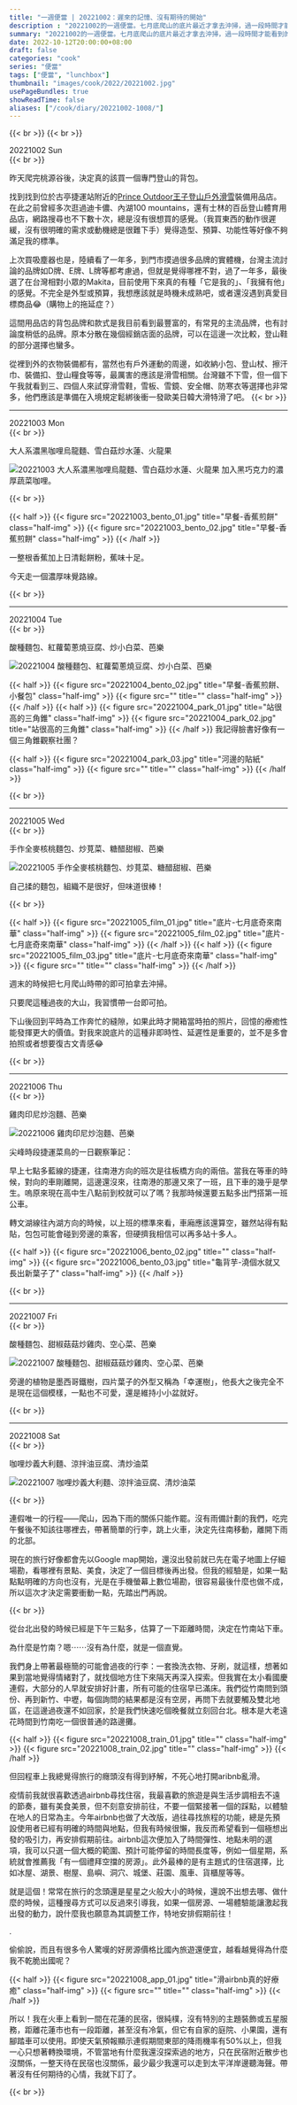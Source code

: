 ```yaml
---
title: "一週便當 | 20221002：遲來的記憶、沒有期待的開始"
description : "20221002的一週便當。七月底爬山的底片最近才拿去沖掃，過一段時間才能看到的照片，使回憶好像進行了一場發酵，有別於數位拍攝能立即得到的，比較模糊但卻更深刻的喜歡。"
summary: "20221002的一週便當。七月底爬山的底片最近才拿去沖掃，過一段時間才能看到的照片，使回憶好像進行了一場發酵，有別於數位拍攝能立即得到的，比較模糊但卻更深刻的喜歡。"
date: 2022-10-12T20:00:00+08:00
draft: false
categories: "cook"
series: "便當"
tags: ["便當", "lunchbox"]
thumbnail: "images/cook/2022/20221002.jpg"
usePageBundles: true
showReadTime: false
aliases: ["/cook/diary/20221002-1008/"]
---
```


{{< br >}}
{{< br >}}
<div class="border-item"><span>20221002 Sun</span></div>
{{< br >}}

昨天爬完桃源谷後，決定真的該買一個專門登山的背包。

找到找到位於古亭捷運站附近的[Prince Outdoor王子登山戶外滑雪](https://g.page/PrinceOutdoor?share)裝備用品店。在此之前曾經多次逛過迪卡儂、內湖100 mountains，還有士林的百岳登山體育用品店，網路搜尋也不下數十次，總是沒有很想買的感覺。（我買東西的動作很遲緩，沒有很明確的需求或動機總是很難下手）覺得造型、預算、功能性等好像不夠滿足我的標準。

上次買吸塵器也是，陸續看了一年多，到門市摸過很多品牌的實體機，台灣主流討論的品牌如D牌、E牌、L牌等都考慮過，但就是覺得哪裡不對，過了一年多，最後選了在台灣相對小眾的Makita，目前使用下來真的有種「它是我的」、「我擁有他」的感覺。不完全是外型或預算，我想應該就是時機未成熟吧，或者還沒遇到真愛目標商品😂（購物上的拖延症？）

這間用品店的背包品牌和款式是我目前看到最豐富的，有常見的主流品牌，也有討論度稍低的品牌。原本分散在幾個經銷店面的品牌，可以在這邊一次比較，登山鞋的部分選擇也蠻多。

從裡到外的衣物裝備都有，當然也有戶外運動的周邊，如收納小包、登山杖、擦汗巾、裝備扣、登山糧食等等，最厲害的應該是滑雪相關。台灣雖不下雪，但一個下午我就看到三、四個人來試穿滑雪鞋，雪板、雪鏡、安全帽、防寒衣等選擇也非常多，他們應該是準備在入境規定鬆綁後衝一發歐美日韓大滑特滑了吧。
{{< br >}}

---
<div class="border-item"><span>20221003 Mon</span></div>
{{< br >}}

大人系濃黑咖哩烏龍麵、雪白菇炒水蓮、火龍果

![20221003 大人系濃黑咖哩烏龍麵、雪白菇炒水蓮、火龍果](20221003_bento_03.jpg)
加入黑巧克力的濃厚蔬菜咖哩。

{{< br >}}

{{< half >}}
{{< figure src="20221003_bento_01.jpg" title="早餐-香蕉煎餅" class="half-img" >}}
{{< figure src="20221003_bento_02.jpg" title="早餐-香蕉煎餅" class="half-img" >}}
{{< /half >}}

一整根香蕉加上日清鬆餅粉，蕉味十足。

今天走一個濃厚味覺路線。

{{< br >}}

---
<div class="border-item"><span>20221004 Tue</span></div>
{{< br >}}

酸種麵包、紅蘿蔔蔥燒豆腐、炒小白菜、芭樂

![20221004 酸種麵包、紅蘿蔔蔥燒豆腐、炒小白菜、芭樂](20221004_bento_01.jpg)

{{< half >}}
{{< figure src="20221004_bento_02.jpg" title="早餐-香蕉煎餅、小餐包" class="half-img" >}}
{{< figure src="" title="" class="half-img" >}}
{{< /half >}}
{{< half >}}
{{< figure src="20221004_park_01.jpg" title="站很高的三角錐" class="half-img" >}}
{{< figure src="20221004_park_02.jpg" title="站很高的三角錐" class="half-img" >}}
{{< /half >}}
我記得臉書好像有一個三角錐觀察社團？

{{< half >}}
{{< figure src="20221004_park_03.jpg" title="河邊的貼紙" class="half-img" >}}
{{< figure src="" title="" class="half-img" >}}
{{< /half >}}

{{< br >}}

---
<div class="border-item"><span>20221005 Wed</span></div>
{{< br >}}

手作全麥核桃麵包、炒莧菜、糖醋甜椒、芭樂

![20221005 手作全麥核桃麵包、炒莧菜、糖醋甜椒、芭樂](20221005_bento_01.jpg)

自己揉的麵包，組織不是很好，但味道很棒！

{{< br >}}


{{< half >}}
{{< figure src="20221005_film_01.jpg" title="底片-七月底奇來南華" class="half-img" >}}
{{< figure src="20221005_film_02.jpg" title="底片-七月底奇來南華" class="half-img" >}}
{{< /half >}}
{{< half >}}
{{< figure src="20221005_film_03.jpg" title="底片-七月底奇來南華" class="half-img" >}}
{{< figure src="" title="" class="half-img" >}}
{{< /half >}}

週末的時候把七月爬山時帶的即可拍拿去沖掃。

只要爬這種過夜的大山，我習慣帶一台即可拍。

下山後回到平時為工作奔忙的縫隙，如果此時才開箱當時拍的照片，回憶的療癒性能發揮更大的價值。對我來說底片的這種非即時性、延遲性是重要的，並不是多會拍照或者想要復古文青感😂

{{< br >}}

---
<div class="border-item"><span>20221006 Thu</span></div>
{{< br >}}

雞肉印尼炒泡麵、芭樂

![20221006 雞肉印尼炒泡麵、芭樂](20221006_bento_01.jpg)

尖峰時段捷運菜鳥的一日觀察筆記：

早上七點多藍線的捷運，往南港方向的班次是往板橋方向的兩倍。當我在等車的時候，對向的車剛離開，這邊還沒來，往南港的那邊又來了一班，且下車的幾乎是學生。嗚原來現在高中生八點前到校就可以了嗎？我那時候還要五點多出門搭第一班公車。

轉文湖線往內湖方向的時候，以上班的標準來看，車廂應該還算空，雖然站得有點貼，包包可能會碰到旁邊的乘客，但硬擠我相信可以再多站十多人。

{{< half >}}
{{< figure src="20221006_bento_02.jpg" title="" class="half-img" >}}
{{< figure src="20221006_bento_03.jpg" title="龜背芋-澆個水就又長出新葉子了" class="half-img" >}}
{{< /half >}}

{{< br >}}

---
<div class="border-item"><span>20221007 Fri</span></div>
{{< br >}}

酸種麵包、甜椒菇菇炒雞肉、空心菜、芭樂

![20221007 酸種麵包、甜椒菇菇炒雞肉、空心菜、芭樂](20221007_bento_01.jpg)

旁邊的植物是墨西哥鐵樹，四片葉子的外型又稱為「幸運樹」，他長大之後完全不是現在這個模樣，一點也不可愛，還是維持小小盆就好。

{{< br >}}

---
<div class="border-item"><span>20221008 Sat</span></div>
{{< br >}}

咖哩炒義大利麵、涼拌油豆腐、清炒油菜

![20221007 咖哩炒義大利麵、涼拌油豆腐、清炒油菜](20221008_bento_01.jpg)

{{< br >}}

連假唯一的行程——爬山，因為下雨的關係只能作罷。沒有雨備計劃的我們，吃完午餐後不知該往哪裡去，帶著簡單的行李，跳上火車，決定先往南移動，離開下雨的北部。

現在的旅行好像都會先以Google map開始，還沒出發前就已先在電子地圖上仔細場勘，看哪裡有景點、美食，決定了一個目標後再出發。但我的經驗是，如果一點點點明確的方向也沒有，光是在手機螢幕上數位場勘，很容易最後什麼也做不成，所以這次才決定需要衝動一點，先踏出門再說。

{{< br >}}

從台北出發的時候已經是下午三點多，估算了一下距離時間，決定在竹南站下車。

為什麼是竹南？嗯⋯⋯沒有為什麼，就是一個直覺。

我們身上帶著最極簡的可能會過夜的行李：一套換洗衣物、牙刷，就這樣，想著如果到當地覺得情緒對了，就找個地方住下來隔天再深入探索。但我實在太小看國慶連假，大部分的人早就安排好計畫，所有可能的住宿早已滿床。我們從竹南問到頭份、再到新竹、中壢，每個詢問的結果都是沒有空房，再問下去就要觸及雙北地區，在這邊過夜還不如回家，於是我們快速吃個晚餐就立刻回台北。根本是大老遠花時間到竹南吃一個很普通的路邊攤。

{{< half >}}
{{< figure src="20221008_train_01.jpg" title="" class="half-img" >}}
{{< figure src="20221008_train_02.jpg" title="" class="half-img" >}}
{{< /half >}}

但回程車上我總覺得旅行的癮頭沒有得到紓解，不死心地打開aribnb亂滑。

疫情前我就很喜歡透過airbnb尋找住宿，我最喜歡的旅遊是與生活步調相去不遠的節奏，雖有美食美景，但不刻意安排前往，不要一個緊接著一個的踩點，以體驗在地人的日常為主。今年airbnb也做了大改版，過往尋找旅程的功能，總是先預設使用者已經有明確的時間與地點，但我有時候很懶，我反而希望看到一個極想出發的吸引力，再安排假期前往。airbnb這次便加入了時間彈性、地點未明的選項，我可以只選一個大概的範圍、預計可能停留的時間長度等，例如一個星期，系統就會推薦我「有一個禮拜空擋的房源」。此外最棒的是有主題式的住宿選擇，比如冰屋、湖景、樹屋、島嶼、洞穴、城堡、莊園、風車、貨櫃屋等等。

就是這個！常常在旅行的念頭還是星星之火般大小的時候，還說不出想去哪、做什麼的時候，這種搜尋方式可以反過來引導我，如果一個房源、一場體驗能讓激起我出發的動力，說什麼我也願意為其調整工作，特地安排假期前往！

.

偷偷說，而且有很多令人驚嘆的好房源價格比國內旅遊還便宜，越看越覺得為什麼我不乾脆出國呢？

{{< half >}}
{{< figure src="20221008_app_01.jpg" title="滑airbnb真的好療癒" class="half-img" >}}
{{< figure src="" title="" class="half-img" >}}
{{< /half >}}

所以！我在火車上看到一間在花蓮的民宿，很純樸，沒有特別的主題裝飾或五星服務，距離花蓮市也有一段距離，甚至沒有冷氣，但它有自家的庭院、小果園，還有腳踏車可以使用。即使天氣預報顯示連假期間東部的降雨機率有50%以上，但我一心只想著轉換環境，不管當地有什麼我還沒探索過的地方，只在民宿附近散步也沒關係，一整天待在民宿也沒關係，最少最少我還可以走到太平洋岸邊聽海聲。帶著沒有任何期待的心情，我就下訂了。

{{< br >}}
